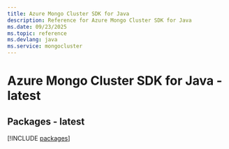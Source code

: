```yaml
---
title: Azure Mongo Cluster SDK for Java
description: Reference for Azure Mongo Cluster SDK for Java
ms.date: 09/23/2025
ms.topic: reference
ms.devlang: java
ms.service: mongocluster
---
```

# Azure Mongo Cluster SDK for Java - latest
## Packages - latest
[!INCLUDE [packages](mongo-cluster-index.md)]